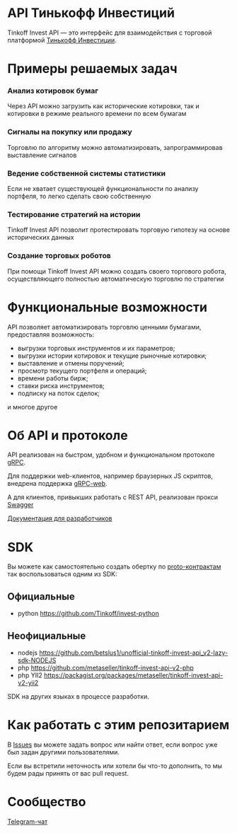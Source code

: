 # API Тинькофф Инвестиций

Tinkoff Invest API — это интерфейс для взаимодействия с торговой платформой [Тинькофф Инвестиции](https://www.tinkoff.ru/invest/).

# Примеры решаемых задач

### Анализ котировок бумаг

Через API можно загрузить как исторические котировки, так и котировки в режиме реального времени по всем бумагам

### Сигналы на покупку или продажу

Торговлю по алгоритму можно автоматизировать, запрограммировав выставление сигналов


### Ведение собственной системы статистики

Если не хватает существующей функциональности по анализу портфеля, то легко сделать свою собственную

### Тестирование стратегий на истории

Tinkoff Invest API позволит протестировать торговую гипотезу на основе исторических данных

### Создание торговых роботов

При помощи Tinkoff Invest API можно создать своего торгового робота, осуществляющего полностью автоматическую торговлю по стратегии


# Функциональные возможности
API позволяет автоматизировать торговлю ценными бумагами, предоставляя возможность:
* выгрузки торговых инструментов и их параметров;
* выгрузки истории котировок и текущие рыночные котировки;
* выставление и отмены поручений;
* просмотр текущего портфеля и операций;
* времени работы бирж;
* ставки риска инструментов;
* подписку на поток сделок;

и многое другое

# Об API и протоколе
API реализован на быстром, удобном и функциональном протоколе [gRPC](https://grpc.io/docs/).

Для поддержки web-клиентов, например браузерных JS скриптов, внедрена поддержка [gRPC-web](https://grpc.io/docs/platforms/web/basics/).

А для клиентов, привыкших работать с REST API, реализован прокси [Swagger](https://tinkoff.github.io/investAPI/swagger-ui/)


[Документация для разработчиков](https://tinkoff.github.io/investAPI/)

# SDK
Вы можете как самостоятельно создать обертку по [proto-контрактам](https://github.com/Tinkoff/investAPI/tree/main/src/docs/contracts) так воспользоваться одним из SDK:

## Официальные
* python https://github.com/Tinkoff/invest-python

## Неофициальные
* nodejs https://github.com/betslus1/unofficial-tinkoff-invest-api_v2-lazy-sdk-NODEJS
* php  https://github.com/metaseller/tinkoff-invest-api-v2-php
* php YII2 https://packagist.org/packages/metaseller/tinkoff-invest-api-v2-yii2

SDK на других языках в процессе разработки.


# Как работать с этим репозитарием

В [Issues](https://github.com/Tinkoff/investAPI/issues) вы можете задать вопрос или найти ответ, если вопрос уже был задан другими пользователями.

Если вы встретили неточность или хотели бы что-то дополнить, то мы будем рады принять от вас pull request.

# Сообщество

[Telegram-чат](https://t.me/joinchat/VaW05CDzcSdsPULM)
